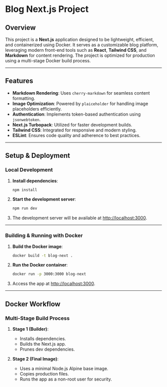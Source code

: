 # Blog Next.js Project

## Overview

This project is a **Next.js** application designed to be lightweight, efficient, and containerized using Docker. It serves as a customizable blog platform, leveraging modern front-end tools such as **React**, **Tailwind CSS**, and **Markdown** for content rendering. The project is optimized for production using a multi-stage Docker build process.

---

## Features

- **Markdown Rendering**: Uses `cherry-markdown` for seamless content formatting.
- **Image Optimization**: Powered by `plaiceholder` for handling image placeholders efficiently.
- **Authentication**: Implements token-based authentication using `jsonwebtoken`.
- **Next.js Turbopack**: Utilized for faster development builds.
- **Tailwind CSS**: Integrated for responsive and modern styling.
- **ESLint**: Ensures code quality and adherence to best practices.

---

## Setup & Deployment

### Local Development

1. **Install dependencies**:
   ```bash
   npm install
   ```

2. **Start the development server**:
   ```bash
   npm run dev
   ```

3. The development server will be available at [http://localhost:3000](http://localhost:3000).

---

### Building & Running with Docker

1. **Build the Docker image**:
   ```bash
   docker build -t blog-next .
   ```

2. **Run the Docker container**:
   ```bash
   docker run -p 3000:3000 blog-next
   ```

3. Access the app at [http://localhost:3000](http://localhost:3000).

---

## Docker Workflow

### Multi-Stage Build Process

1. **Stage 1 (Builder)**: 
   - Installs dependencies.
   - Builds the Next.js app.
   - Prunes dev dependencies.

2. **Stage 2 (Final Image)**:
   - Uses a minimal Node.js Alpine base image.
   - Copies production files.
   - Runs the app as a non-root user for security.
